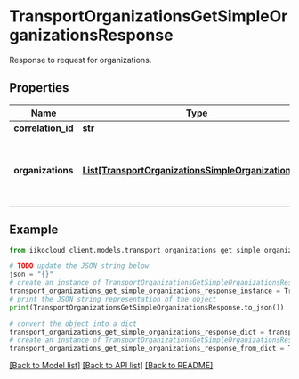 # TransportOrganizationsGetSimpleOrganizationsResponse

Response to request for organizations.

## Properties

Name | Type | Description | Notes
------------ | ------------- | ------------- | -------------
**correlation_id** | **str** | Operation ID. | 
**organizations** | [**List[TransportOrganizationsSimpleOrganizationInfo]**](TransportOrganizationsSimpleOrganizationInfo.md) | List of organizations.                Can be obtained by &#x60;/organizations&#x60; operation. | 

## Example

```python
from iikocloud_client.models.transport_organizations_get_simple_organizations_response import TransportOrganizationsGetSimpleOrganizationsResponse

# TODO update the JSON string below
json = "{}"
# create an instance of TransportOrganizationsGetSimpleOrganizationsResponse from a JSON string
transport_organizations_get_simple_organizations_response_instance = TransportOrganizationsGetSimpleOrganizationsResponse.from_json(json)
# print the JSON string representation of the object
print(TransportOrganizationsGetSimpleOrganizationsResponse.to_json())

# convert the object into a dict
transport_organizations_get_simple_organizations_response_dict = transport_organizations_get_simple_organizations_response_instance.to_dict()
# create an instance of TransportOrganizationsGetSimpleOrganizationsResponse from a dict
transport_organizations_get_simple_organizations_response_from_dict = TransportOrganizationsGetSimpleOrganizationsResponse.from_dict(transport_organizations_get_simple_organizations_response_dict)
```
[[Back to Model list]](../README.md#documentation-for-models) [[Back to API list]](../README.md#documentation-for-api-endpoints) [[Back to README]](../README.md)


